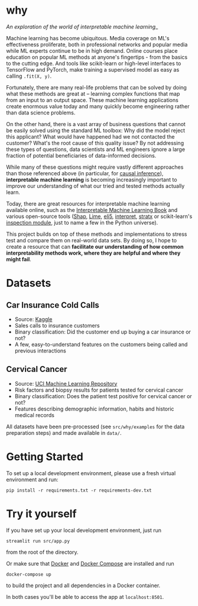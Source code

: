 # why

_An exploration of the world of interpretable machine learning__

Machine learning has become ubiquitous. Media coverage on ML's effectiveness proliferate, both in professional networks and popular media while ML experts continue to be in high demand. Online courses place education on popular ML methods at anyone's fingertips - from the basics to the cutting edge. And tools like scikit-learn or high-level interfaces to TensorFlow and PyTorch, make training a supervised model as easy as calling `.fit(X, y)`.

Fortunately, there are many real-life problems that can be solved by doing what these methods are great at – learning complex functions that map from an input to an output space. These machine learning applications create enormous value today and many quickly become engineering rather than data science problems.

On the other hand, there is a vast array of business questions that cannot be easily solved using the standard ML toolbox: Why did the model reject this applicant? What would have happened had we not contacted the customer? What's the root cause of this quality issue? By not addressing these types of questions, data scientists and ML engineers ignore a large fraction of potential beneficiaries of data-informed decisions.

While many of these questions might require vastly different approaches than those referenced above (in particular, for [causal inference](https://www.hsph.harvard.edu/miguel-hernan/causal-inference-book/)), **interpretable machine learning** is becoming increasingly important to improve our understanding of what our tried and tested methods actually learn.

Today, there are great resources for interpretable machine learning available online, such as the [Interpretable Machine Learning Book](https://christophm.github.io/interpretable-ml-book/) and various open-source tools ([Shap](https://github.com/slundberg/shap), [Lime](https://github.com/marcotcr/lime), [eli5](https://eli5.readthedocs.io/en/latest/), [interpret](https://github.com/interpretml/interpret), [stratx](https://github.com/parrt/stratx) or scikit-learn's [inspection module](https://scikit-learn.org/stable/inspection.html), just to name a few in the Python universe).

This project builds on top of these methods and implementations to stress test and compare them on real-world data sets. By doing so, I hope to create a resource that can **facilitate our understanding of how common interpretability methods work, where they are helpful and where they might fail**.

# Datasets

## Car Insurance Cold Calls
* Source: [Kaggle](https://www.kaggle.com/kondla/carinsurance)
* Sales calls to insurance customers
* Binary classification: Did the customer end up buying a car insurance or not?
* A few, easy-to-understand features on the customers being called and previous interactions

## Cervical Cancer
* Source: [UCI Machine Learning Repository](https://archive.ics.uci.edu/ml/datasets/Cervical+cancer+%28Risk+Factors%29)
* Risk factors and biopsy results for patients tested for cervical cancer
* Binary classification: Does the patient test positive for cervical cancer or not?
* Features describing demographic information, habits and historic medical records

All datasets have been pre-processed (see `src/why/examples` for the data preparation steps) and made available in `data/`.

# Getting Started

To set up a local development environment, please use a fresh virtual environment and run:

    pip install -r requirements.txt -r requirements-dev.txt

# Try it yourself

If you have set up your local development environment, just run

    streamlit run src/app.py

from the root of the directory.

Or make sure that [Docker](https://docs.docker.com/install/) and [Docker Compose](https://docs.docker.com/compose/install/) are installed and run

    docker-compose up

to build the project and all dependencies in a Docker container.

In both cases you'll be able to access the app at `localhost:8501`.
